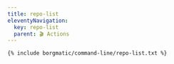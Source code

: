```yaml
---
title: repo-list
eleventyNavigation:
  key: repo-list
  parent: 🎬 Actions
---
```


```
{% include borgmatic/command-line/repo-list.txt %}
```
